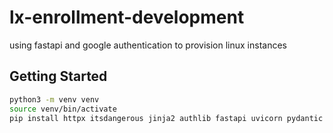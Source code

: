 # lx-enrollment-development

using fastapi and google authentication to provision linux instances

## Getting Started

```bash
python3 -m venv venv
source venv/bin/activate
pip install httpx itsdangerous jinja2 authlib fastapi uvicorn pydantic pydantic_settings python-multipart
```
